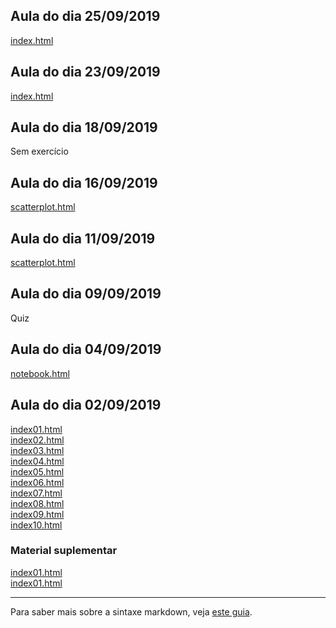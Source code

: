 ## Aula do dia 25/09/2019

[index.html](d3_crossfilter_2/index.html)

## Aula do dia 23/09/2019

[index.html](d3_crossfilter/index.html)

## Aula do dia 18/09/2019

Sem exercício

## Aula do dia 16/09/2019

[scatterplot.html](d3_update/scatterplot.html)

## Aula do dia 11/09/2019

[scatterplot.html](d3-scale/scatterplot.html)

## Aula do dia 09/09/2019

Quiz

## Aula do dia 04/09/2019

[notebook.html](d3-intro/notebook.html)<br>


## Aula do dia 02/09/2019

[index01.html](basic/index01.html)<br>
[index02.html](basic/index02.html)<br>
[index03.html](basic/index03.html)<br>
[index04.html](basic/index04.html)<br>
[index05.html](basic/index05.html)<br>
[index06.html](basic/index06.html)<br>
[index07.html](basic/index07.html)<br>
[index08.html](basic/index08.html)<br>
[index09.html](basic/index09.html)<br>
[index10.html](basic/index10.html)<br>


### Material suplementar

[index01.html](material-aula/2019-09-04/full-notebook.html)<br>
[index01.html](material-aula/2019-09-04/cell.html)<br>

---

Para saber mais sobre a sintaxe markdown, veja [este guia](https://guides.github.com/features/mastering-markdown/).
